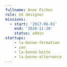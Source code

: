 ```yaml
---
fullname: Anne Pichon
role: UX designer
missions:
  - start: '2017-06-01'
    end: '2020-11-30'
    status: admin
startups:
    - la-bonne-formation
    - zen
    - la-bonne-boite
    - la-bonne-alternance
---
```


